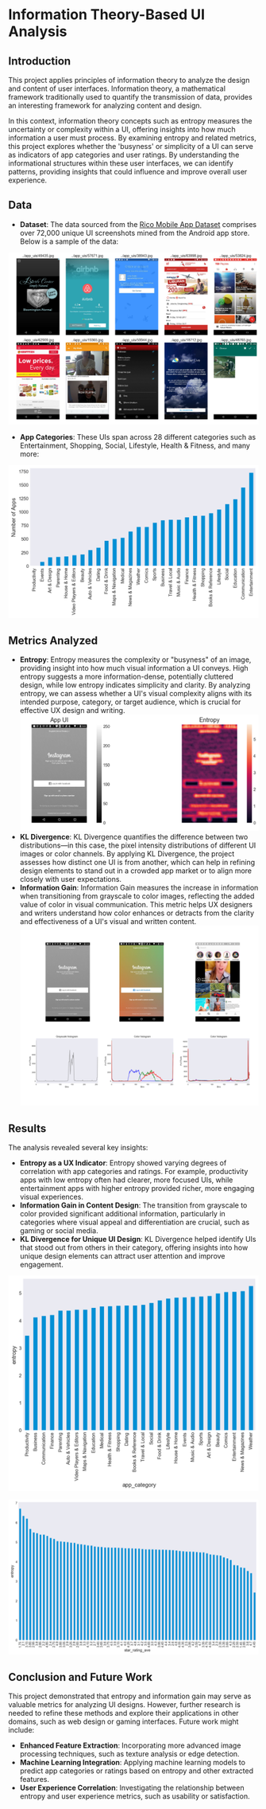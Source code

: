 # Information Theory-Based UI Analysis
## Introduction

This project applies principles of information theory to analyze the design and content of user interfaces. Information theory, a mathematical framework traditionally used to quantify the transmission of data, provides an interesting framework for analyzing content and design. 

In this context, information theory concepts such as entropy measures the uncertainty or complexity within a UI, offering insights into how much information a user must process. By examining entropy and related metrics, this project explores whether the 'busyness' or simplicity of a UI can serve as indicators of app categories and user ratings. By understanding the informational structures within these user interfaces, we can identify patterns, providing insights that could influence and improve overall user experience.


## Data 

* **Dataset**: The data sourced from the [Rico Mobile App Dataset](http://interactionmining.org/rico) comprises over 72,000 unique UI screenshots mined from the Android app store.
Below is a sample of the data:

![sample UIs](readme_imgs/sample_uis.png)

* **App Categories**: These UIs span across 28 different categories such as Entertainment, Shopping, Social, Lifestyle, Health & Fitness, and many more:

![app categories](readme_imgs/app_cat.png)



## Metrics Analyzed

* **Entropy**: Entropy measures the complexity or "busyness" of an image, providing insight into how much visual information a UI conveys. High entropy suggests a more information-dense, potentially cluttered design, while low entropy indicates simplicity and clarity. By analyzing entropy, we can assess whether a UI's visual complexity aligns with its intended purpose, category, or target audience, which is crucial for effective UX design and writing.
![entropy](readme_imgs/ent.png)
* **KL Divergence**: KL Divergence quantifies the difference between two distributions—in this case, the pixel intensity distributions of different UI images or color channels. By applying KL Divergence, the project assesses how distinct one UI is from another, which can help in refining design elements to stand out in a crowded app market or to align more closely with user expectations.
* **Information Gain**: Information Gain measures the increase in information when transitioning from grayscale to color images, reflecting the added value of color in visual communication. This metric helps UX designers and writers understand how color enhances or detracts from the clarity and effectiveness of a UI's visual and written content.
![histograms](readme_imgs/histos.png)


## Results

The analysis revealed several key insights:

* **Entropy as a UX Indicator**: Entropy showed varying degrees of correlation with app categories and ratings. For example, productivity apps with low entropy often had clearer, more focused UIs, while entertainment apps with higher entropy provided richer, more engaging visual experiences.
* **Information Gain in Content Design**: The transition from grayscale to color provided significant additional information, particularly in categories where visual appeal and differentiation are crucial, such as gaming or social media.
* **KL Divergence for Unique UI Design**: KL Divergence helped identify UIs that stood out from others in their category, offering insights into how unique design elements can attract user attention and improve engagement.

![entropy_category](readme_imgs/ent_cat.png)

![entropy_rating](readme_imgs/ent_rating.png)

## Conclusion and Future Work

This project demonstrated that entropy and information gain may serve as valuable metrics for analyzing UI designs. However, further research is needed to refine these methods and explore their applications in other domains, such as web design or gaming interfaces. Future work might include:

* **Enhanced Feature Extraction**: Incorporating more advanced image processing techniques, such as texture analysis or edge detection.
* **Machine Learning Integration**: Applying machine learning models to predict app categories or ratings based on entropy and other extracted features.
* **User Experience Correlation**: Investigating the relationship between entropy and user experience metrics, such as usability or satisfaction.

